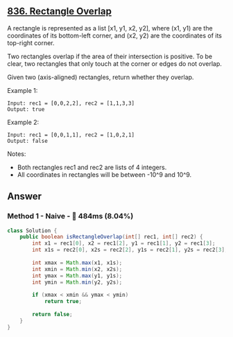 ## [836. Rectangle Overlap](https://leetcode.com/problems/rectangle-overlap/)

A rectangle is represented as a list [x1, y1, x2, y2], where (x1, y1) are the coordinates of its bottom-left corner, and (x2, y2) are the coordinates of its top-right corner.

Two rectangles overlap if the area of their intersection is positive.  To be clear, two rectangles that only touch at the corner or edges do not overlap.

Given two (axis-aligned) rectangles, return whether they overlap.

Example 1:
```
Input: rec1 = [0,0,2,2], rec2 = [1,1,3,3]
Output: true
```
Example 2:
```
Input: rec1 = [0,0,1,1], rec2 = [1,0,2,1]
Output: false
```
Notes:

- Both rectangles rec1 and rec2 are lists of 4 integers.
- All coordinates in rectangles will be between -10^9 and 10^9.

## Answer
### Method 1 - Naive - :turtle: 484ms (8.04%)
```java
class Solution {
    public boolean isRectangleOverlap(int[] rec1, int[] rec2) {
        int x1 = rec1[0], x2 = rec1[2], y1 = rec1[1], y2 = rec1[3];
        int x1s = rec2[0], x2s = rec2[2], y1s = rec2[1], y2s = rec2[3];
        
        int xmax = Math.max(x1, x1s);
        int xmin = Math.min(x2, x2s);
        int ymax = Math.max(y1, y1s);
        int ymin = Math.min(y2, y2s);
        
        if (xmax < xmin && ymax < ymin)
            return true;
        
        return false;
    }
}
```
